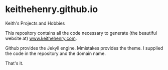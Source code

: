 # keithehenry.github.io
Keith's Projects and Hobbies

This repository contains all the code necessary to generate (the beautiful website at) www.keithehenry.com.

Github provides the Jekyll engine. Mmistakes provides the theme. 
I supplied the code in the repository and the domain name.

That's it.
